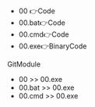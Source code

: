 - 00    👉Code
- 00.bat👉Code
- 00.cmd👉Code
- 00.exe👉BinaryCode

GitModule
- 00 >> 00.exe
- 00.bat >> 00.exe
- 00.cmd >> 00.exe